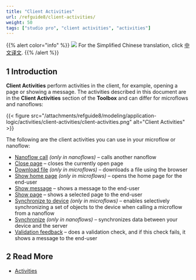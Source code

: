 ```yaml
---
title: "Client Activities"
url: /refguide8/client-activities/
weight: 50
tags: ["studio pro", "client activities", "activities"]
---
```


{{% alert color="info" %}}
<img src="/attachments/china.png" class="d-inline-block" /> For the Simplified Chinese translation, click [中文译文](https://cdn.mendix.tencent-cloud.com/documentation/refguide8/client-activities.pdf).
{{% /alert %}}

## 1 Introduction

**Client Activities** perform activities in the client, for example, opening a page or showing a message. The activities described in this document are in the **Client Activities** section of the **Toolbox** and can differ for microflows and nanoflows:

{{< figure src="/attachments/refguide8/modeling/application-logic/activities/client-activities/client-activities.png" alt="Client Activities" >}}

The following are the client activities you can use in your microflow or nanoflow:

* [Nanoflow call](/refguide8/nanoflow-call/) *(only in nanoflows)* – calls another nanoflow
* [Close page](/refguide8/close-page/) – closes the currently open page
* [Download file](/refguide8/download-file/) *(only in microflows)* – downloads a file using the browser
* [Show home page](/refguide8/show-home-page/) *(only in microflows)* – opens the home page for the end-user 
* [Show message](/refguide8/show-message/) – shows a message to the end-user
* [Show page](/refguide8/show-page/) – shows a selected page to the end-user 
* [Synchronize to device](/refguide8/synchronize-to-device/) *(only in microflows)* – enables selectively synchronizing a set of objects to the device when calling a microflow from a nanoflow
* [Synchronize](/refguide8/synchronize/) *(only in nanoflows)* – synchronizes data between your device and the server
* [Validation feedback](/refguide8/validation-feedback/) – does a validation check, and if this check fails, it shows a message to the end-user

## 2 Read More

* [Activities](/refguide8/activities/)
